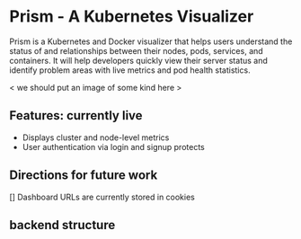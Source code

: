 # Prism - A Kubernetes Visualizer

Prism is a Kubernetes and Docker visualizer that helps users understand the status of and relationships between their nodes, pods, services, and containers. It will help developers quickly view their server status and identify problem areas with live metrics and pod health statistics.

< we should put an image of some kind here >

## Features: currently live

- Displays cluster and node-level metrics
- User authentication via login and signup protects

## Directions for future work

[] Dashboard URLs are currently stored in cookies

## backend structure
